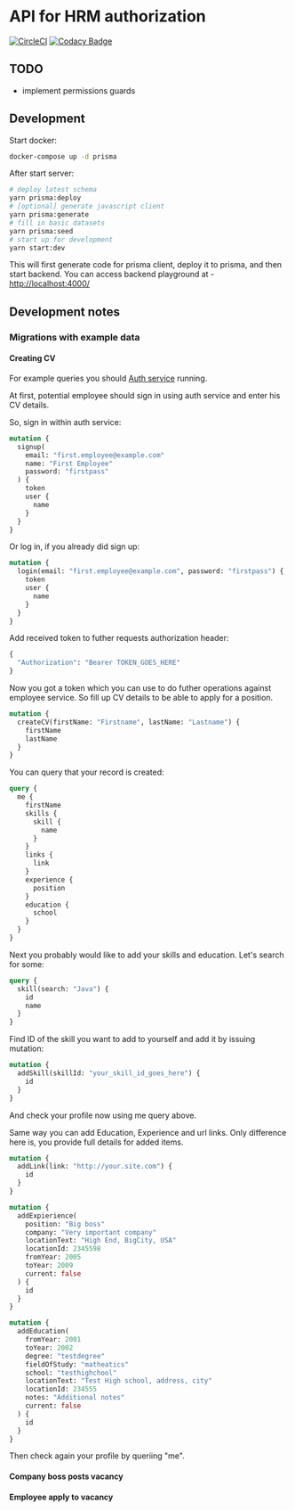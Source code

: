 # API for HRM authorization

[![CircleCI](https://circleci.com/gh/cloudhrm/employee.svg?style=svg)](https://circleci.com/gh/cloudhrm/employee)
[![Codacy Badge](https://api.codacy.com/project/badge/Grade/9c011f88df0e4792be032abcef6d8eda)](https://www.codacy.com/app/cloudhrm/employee?utm_source=github.com&utm_medium=referral&utm_content=cloudhrm/employee&utm_campaign=Badge_Grade)

## TODO

- implement permissions guards

## Development

Start docker:

```sh
docker-compose up -d prisma
```

After start server:

```sh
# deploy latest schema
yarn prisma:deploy
# [optional] generate javascript client
yarn prisma:generate
# fill in basic datasets
yarn prisma:seed
# start up for development
yarn start:dev
```

This will first generate code for prisma client, deploy it to prisma, and then start backend.
You can access backend playground at - [http://localhost:4000/](http://localhost:4000/)

## Development notes

### Migrations with example data

#### Creating CV

For example queries you should [Auth service](https://github.com/cloudhrm/auth) running.

At first, potential employee should sign in using auth service and enter his CV details.

So, sign in within auth service:

```graphql
mutation {
  signup(
    email: "first.employee@example.com"
    name: "First Employee"
    password: "firstpass"
  ) {
    token
    user {
      name
    }
  }
}
```

Or log in, if you already did sign up:

```graphql
mutation {
  login(email: "first.employee@example.com", password: "firstpass") {
    token
    user {
      name
    }
  }
}
```

Add received token to futher requests authorization header:

```graphql
{
  "Authorization": "Bearer TOKEN_GOES_HERE"
}
```

Now you got a token which you can use to do futher operations against employee service.
So fill up CV details to be able to apply for a position.

```graphql
mutation {
  createCV(firstName: "Firstname", lastName: "Lastname") {
    firstName
    lastName
  }
}
```

You can query that your record is created:

```graphql
query {
  me {
    firstName
    skills {
      skill {
        name
      }
    }
    links {
      link
    }
    experience {
      position
    }
    education {
      school
    }
  }
}
```

Next you probably would like to add your skills and education. Let's search for some:

```graphql
query {
  skill(search: "Java") {
    id
    name
  }
}
```

Find ID of the skill you want to add to yourself and add it by issuing mutation:

```graphql
mutation {
  addSkill(skillId: "your_skill_id_goes_here") {
    id
  }
}
```

And check your profile now using me query above.

Same way you can add Education, Experience and url links. Only difference here is,
you provide full details for added items.

```graphql
mutation {
  addLink(link: "http://your.site.com") {
    id
  }
}
```

```graphql
mutation {
  addExpierience(
    position: "Big boss"
    company: "Very important company"
    locationText: "High End, BigCity, USA"
    locationId: 2345598
    fromYear: 2005
    toYear: 2009
    current: false
  ) {
    id
  }
}
```

```graphql
mutation {
  addEducation(
    fromYear: 2001
    toYear: 2002
    degree: "testdegree"
    fieldOfStudy: "matheatics"
    school: "testhighchool"
    locationText: "Test High school, address, city"
    locationId: 234555
    notes: "Additional notes"
    current: false
  ) {
    id
  }
}
```

Then check again your profile by queriing "me".

#### Company boss posts vacancy

#### Employee apply to vacancy
